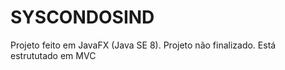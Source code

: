 # SYSCONDOSIND
Projeto feito em JavaFX (Java SE 8). Projeto não finalizado. Está estrututado em MVC
